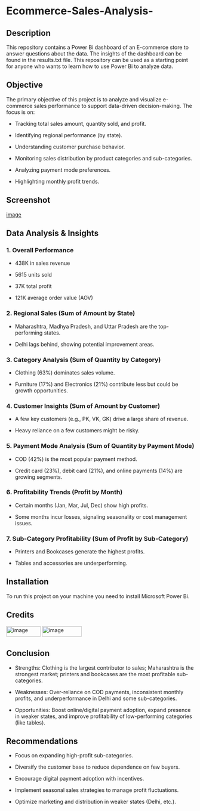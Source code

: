 # Ecommerce-Sales-Analysis-

## Description
This repository contains a Power Bi dashboard of an E-commerce store to answer questions about the data. The insights of the dashboard can be found in the results.txt file. This repository can be used as a starting point for anyone who wants to learn how to use Power Bi to analyze data.

## Objective

The primary objective of this project is to analyze and visualize e-commerce sales performance to support data-driven decision-making. The focus is on:
   - Tracking total sales amount, quantity sold, and profit.

  - Identifying regional performance (by state).

   - Understanding customer purchase behavior.

  - Monitoring sales distribution by product categories and sub-categories.

 - Analyzing payment mode preferences.

- Highlighting monthly profit trends.

## Screenshot

[image](Ecommerce-Sales-Dashboard-Power-BI.png)

## Data Analysis & Insights

### 1. Overall Performance

   - 438K in sales revenue

   - 5615 units sold

   - 37K total profit

   - 121K average order value (AOV)

### 2. Regional Sales (Sum of Amount by State)

  - Maharashtra, Madhya Pradesh, and Uttar Pradesh are the top-performing states.

   - Delhi lags behind, showing potential improvement areas.

### 3. Category Analysis (Sum of Quantity by Category)

   - Clothing (63%) dominates sales volume.

   - Furniture (17%) and Electronics (21%) contribute less but could be growth opportunities.

### 4. Customer Insights (Sum of Amount by Customer)

  - A few key customers (e.g., PK, VK, GK) drive a large share of revenue.

  - Heavy reliance on a few customers might be risky.

### 5. Payment Mode Analysis (Sum of Quantity by Payment Mode)

  - COD (42%) is the most popular payment method.

  - Credit card (23%), debit card (21%), and online payments (14%) are growing segments.

### 6. Profitability Trends (Profit by Month)

  - Certain months (Jan, Mar, Jul, Dec) show high profits.

  - Some months incur losses, signaling seasonality or cost management issues.

### 7. Sub-Category Profitability (Sum of Profit by Sub-Category)

  - Printers and Bookcases generate the highest profits.

  - Tables and accessories are underperforming.


## Installation

To run this project on your machine you need to install Microsoft Power Bi.

## Credits

<img width="92" height="28" alt="image" src="https://github.com/user-attachments/assets/c53b91ee-03f9-4957-9eb7-6e3d8dab6ebb" />
<img width="106" height="28" alt="image" src="https://github.com/user-attachments/assets/8b0bdb54-7e28-4e81-b0d1-83a015feb7fa" />

## Conclusion

* Strengths: Clothing is the largest contributor to sales; Maharashtra is the strongest market; printers and bookcases are the most profitable sub-categories.

* Weaknesses: Over-reliance on COD payments, inconsistent monthly profits, and underperformance in Delhi and some sub-categories.

* Opportunities: Boost online/digital payment adoption, expand presence in weaker states, and improve profitability of low-performing categories (like tables).

## Recommendations

+ Focus on expanding high-profit sub-categories.

+ Diversify the customer base to reduce dependence on few buyers.

+ Encourage digital payment adoption with incentives.

+ Implement seasonal sales strategies to manage profit fluctuations.

+ Optimize marketing and distribution in weaker states (Delhi, etc.).


